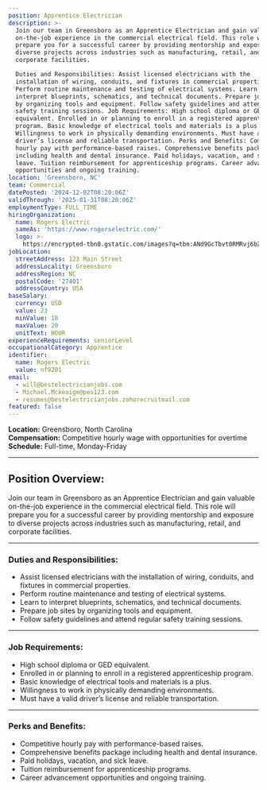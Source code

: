 ```yaml
---
position: Apprentice Electrician
description: >-
  Join our team in Greensboro as an Apprentice Electrician and gain valuable
  on-the-job experience in the commercial electrical field. This role will
  prepare you for a successful career by providing mentorship and exposure to
  diverse projects across industries such as manufacturing, retail, and
  corporate facilities.

  Duties and Responsibilities: Assist licensed electricians with the
  installation of wiring, conduits, and fixtures in commercial properties.
  Perform routine maintenance and testing of electrical systems. Learn to
  interpret blueprints, schematics, and technical documents. Prepare job sites
  by organizing tools and equipment. Follow safety guidelines and attend regular
  safety training sessions. Job Requirements: High school diploma or GED
  equivalent. Enrolled in or planning to enroll in a registered apprenticeship
  program. Basic knowledge of electrical tools and materials is a plus.
  Willingness to work in physically demanding environments. Must have a valid
  driver’s license and reliable transportation. Perks and Benefits: Competitive
  hourly pay with performance-based raises. Comprehensive benefits package
  including health and dental insurance. Paid holidays, vacation, and sick
  leave. Tuition reimbursement for apprenticeship programs. Career advancement
  opportunities and ongoing training.
location: 'Greensboro, NC'
team: Commercial
datePosted: '2024-12-02T08:20:06Z'
validThrough: '2025-01-31T08:20:06Z'
employmentType: FULL_TIME
hiringOrganization:
  name: Rogers Electric
  sameAs: 'https://www.rogerselectric.com/'
  logo: >-
    https://encrypted-tbn0.gstatic.com/images?q=tbn:ANd9GcTbvt0RMRvj6bZdL81Q6HJeRVl_qflQIGgp9w&s
jobLocation:
  streetAddress: 123 Main Street
  addressLocality: Greensboro
  addressRegion: NC
  postalCode: '27401'
  addressCountry: USA
baseSalary:
  currency: USD
  value: 23
  minValue: 18
  maxValue: 29
  unitText: HOUR
experienceRequirements: seniorLevel
occupationalCategory: Apprentice
identifier:
  name: Rogers Electric
  value: nf9201
email:
  - will@bestelectricianjobs.com
  - Michael.Mckeaige@pes123.com
  - resumes@bestelectricianjobs.zohorecruitmail.com
featured: false
---
```


**Location:** Greensboro, North Carolina  
**Compensation:** Competitive hourly wage with opportunities for overtime  
**Schedule:** Full-time, Monday-Friday  

---

## Position Overview:  
Join our team in Greensboro as an Apprentice Electrician and gain valuable on-the-job experience in the commercial electrical field. This role will prepare you for a successful career by providing mentorship and exposure to diverse projects across industries such as manufacturing, retail, and corporate facilities.  

---

### Duties and Responsibilities:
- Assist licensed electricians with the installation of wiring, conduits, and fixtures in commercial properties.  
- Perform routine maintenance and testing of electrical systems.  
- Learn to interpret blueprints, schematics, and technical documents.  
- Prepare job sites by organizing tools and equipment.  
- Follow safety guidelines and attend regular safety training sessions.  

---

### Job Requirements:
- High school diploma or GED equivalent.  
- Enrolled in or planning to enroll in a registered apprenticeship program.  
- Basic knowledge of electrical tools and materials is a plus.  
- Willingness to work in physically demanding environments.  
- Must have a valid driver’s license and reliable transportation.  

---

### Perks and Benefits:
- Competitive hourly pay with performance-based raises.  
- Comprehensive benefits package including health and dental insurance.  
- Paid holidays, vacation, and sick leave.  
- Tuition reimbursement for apprenticeship programs.  
- Career advancement opportunities and ongoing training.  







